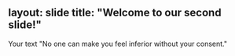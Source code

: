 layout: slide
title: "Welcome to our second slide!"
---
Your text
"No one can make you feel inferior without your consent."
